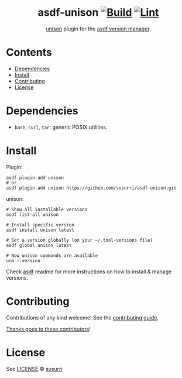 <div align="center">

# asdf-unison [![Build](https://github.com/susurri/asdf-unison/actions/workflows/build.yml/badge.svg)](https://github.com/susurri/asdf-unison/actions/workflows/build.yml) [![Lint](https://github.com/susurri/asdf-unison/actions/workflows/lint.yml/badge.svg)](https://github.com/susurri/asdf-unison/actions/workflows/lint.yml)


[unison](https://www.unison-lang.org/) plugin for the [asdf version manager](https://asdf-vm.com).

</div>

# Contents

- [Dependencies](#dependencies)
- [Install](#install)
- [Contributing](#contributing)
- [License](#license)

# Dependencies

- `bash`, `curl`, `tar`: generic POSIX utilities.

# Install

Plugin:

```shell
asdf plugin add unison
# or
asdf plugin add unison https://github.com/susurri/asdf-unison.git
```

unison:

```shell
# Show all installable versions
asdf list-all unison

# Install specific version
asdf install unison latest

# Set a version globally (on your ~/.tool-versions file)
asdf global unison latest

# Now unison commands are available
ucm --version
```

Check [asdf](https://github.com/asdf-vm/asdf) readme for more instructions on how to
install & manage versions.

# Contributing

Contributions of any kind welcome! See the [contributing guide](contributing.md).

[Thanks goes to these contributors](https://github.com/susurri/asdf-unison/graphs/contributors)!

# License

See [LICENSE](LICENSE) © [susurri](https://github.com/susurri/)

